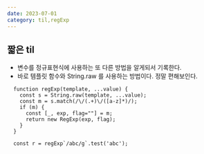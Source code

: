```yaml
---
date: 2023-07-01
category: til,regExp
---
```


## 짧은 til

- 변수를 정규표현식에 사용하는 또 다른 방법을 알게되서 기록한다.
- 바로 템플릿 함수와 String.raw 를 사용하는 방법이다. 정말 편해보인다.

```
  function regExp(template, ...value) {
    const s = String.raw(template, ...value);
    const m = s.match(/\/(.+)\/([a-z]*)/);
    if (m) {
      const [_, exp, flag=""] = m;
      return new RegExp(exp, flag);
    }
  }

  const r = regExp`/abc/g`.test('abc');
```

